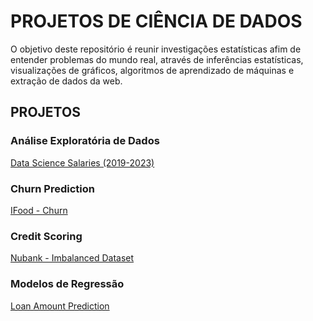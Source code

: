 # **PROJETOS DE CIÊNCIA DE DADOS**

O objetivo deste repositório é reunir investigações estatísticas afim de entender problemas do mundo real, através de inferências estatísticas, visualizações de gráficos, algoritmos de aprendizado de máquinas e extração de dados da web.

## **PROJETOS**

### **Análise Exploratória de Dados**

 [Data Science Salaries (2019-2023)](https://github.com/fayoshida/data-science/tree/bed4fd88a74edb1bb24771deae9562849f09ebd3/DS-Salaries)

### **Churn Prediction**

[IFood - Churn](https://github.com/fayoshida/data-science/tree/f3b4005f65311c88a90868de2f8186edc5810148/Churn%20Prediction%20-%20IFood)

### **Credit Scoring**

 [Nubank - Imbalanced Dataset](https://github.com/fayoshida/data-science/tree/e8257a3eac6da7bd6591f546b87a3795c0f0b99c/Credit_Scoring_Imbalanced)

### **Modelos de Regressão**

 [Loan Amount Prediction](https://github.com/fayoshida/data-science/tree/2117808cd0f2da98228e9b1d5b0e937d87262668/Loan_Amount_Predicton)
